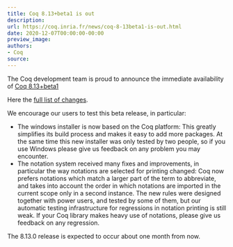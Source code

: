 ```yaml
---
title: Coq 8.13+beta1 is out
description:
url: https://coq.inria.fr/news/coq-8-13beta1-is-out.html
date: 2020-12-07T00:00:00-00:00
preview_image:
authors:
- Coq
source:
---
```




<p>
The Coq development team is proud to announce the immediate availability of
<a href="https://github.com/coq/coq/releases/tag/V8.13+beta1">Coq 8.13+beta1</a>
</p>

<p>
Here the <a href="https://coq.github.io/doc/v8.13/refman/changes.html#version-8-13">full list of changes</a>.
</p>

<p>
We encourage our users to test this beta release, in particular:
</p><ul>
<li>
 The windows installer is now based on the Coq platform: This
  greatly simplifies its build process and makes it easy to add 
  more packages. At the same time this new installer was only
  tested by two people, so if you use Windows please give us
  feedback on any problem you may encounter.
</li>

<li>
 The notation system received many fixes and improvements, in
  particular the way notations are selected for printing changed:
  Coq now prefers notations which match a larger part of the term to
  abbreviate, and takes into account the order in which notations are 
  imported in the current scope only in a second instance.
  The new rules were designed together with power users, and tested
  by some of them, but our automatic testing infrastructure for 
  regressions in notation printing is still weak. If your Coq library
  makes heavy use of notations, please give us feedback on any 
  regression.
</li>
</ul>
<p></p>

<p>
The 8.13.0 release is expected to occur about one month from now.
</p>


 
